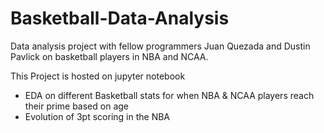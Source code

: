 # Basketball-Data-Analysis
Data analysis project with fellow programmers Juan Quezada and Dustin Pavlick on basketball players in NBA and NCAA.

This Project is hosted on jupyter notebook 
- EDA on different Basketball stats for when NBA & NCAA players reach their prime based on age
- Evolution of 3pt scoring in the NBA

